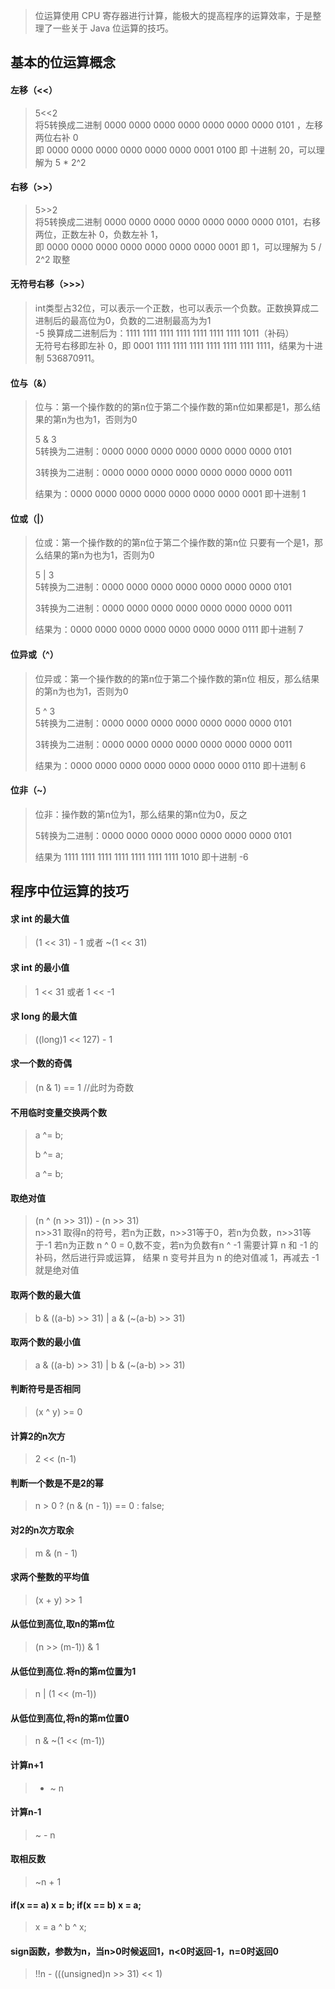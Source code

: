 > 位运算使用 CPU 寄存器进行计算，能极大的提高程序的运算效率，于是整理了一些关于 Java 位运算的技巧。  
  
## 基本的位运算概念  
  
#### 左移（<<）  
  
> 5<<2   
将5转换成二进制 0000 0000 0000 0000 0000 0000 0000 0101 ，左移两位右补 0  
即 0000 0000 0000 0000 0000 0000 0001 0100  即 十进制 20，可以理解为 5 * 2^2

#### 右移（>>）  
  
 > 5>>2   
将5转换成二进制 0000 0000 0000 0000 0000 0000 0000 0101，右移两位，正数左补 0，负数左补 1，  
即 0000 0000 0000 0000 0000 0000 0000 0001 即 1，可以理解为 5 / 2^2 取整
    
#### 无符号右移（>>>） 
 
> int类型占32位，可以表示一个正数，也可以表示一个负数。正数换算成二进制后的最高位为0，负数的二进制最高为为1  
> -5 换算成二进制后为：1111 1111 1111 1111 1111 1111 1111 1011（补码）  
无符号右移即左补 0，即 0001 1111 1111 1111 1111 1111 1111 1111，结果为十进制 536870911。
  
#### 位与（&） 
  
> 位与：第一个操作数的的第n位于第二个操作数的第n位如果都是1，那么结果的第n为也为1，否则为0
> 
> 5 & 3  
5转换为二进制：0000 0000 0000 0000 0000 0000 0000 0101 
> 
> 3转换为二进制：0000 0000 0000 0000 0000 0000 0000 0011 
> 
> 结果为：0000 0000 0000 0000 0000 0000 0000 0001 即十进制 1
  
#### 位或（|） 

> 位或：第一个操作数的的第n位于第二个操作数的第n位 只要有一个是1，那么结果的第n为也为1，否则为0
> 
> 5 | 3  
5转换为二进制：0000 0000 0000 0000 0000 0000 0000 0101 
> 
> 3转换为二进制：0000 0000 0000 0000 0000 0000 0000 0011 
> 
> 结果为：0000 0000 0000 0000 0000 0000 0000 0111 即十进制 7
  
#### 位异或（^） 

> 位异或：第一个操作数的的第n位于第二个操作数的第n位 相反，那么结果的第n为也为1，否则为0
> 
> 5 ^ 3  
5转换为二进制：0000 0000 0000 0000 0000 0000 0000 0101 
> 
> 3转换为二进制：0000 0000 0000 0000 0000 0000 0000 0011 
> 
> 结果为：0000 0000 0000 0000 0000 0000 0000 0110 即十进制 6
  
#### 位非（~）  
  
> 位非：操作数的第n位为1，那么结果的第n位为0，反之  
> 
> 5转换为二进制：0000 0000 0000 0000 0000 0000 0000 0101  
> 
> 结果为 1111 1111 1111 1111 1111 1111 1111 1010 即十进制 -6  
  
## 程序中位运算的技巧  
  
#### 求 int 的最大值  
> (1 << 31) - 1  或者 ~(1 << 31)
  
#### 求 int 的最小值  
> 1 << 31 或者 1 << -1  

#### 求 long 的最大值  
> ((long)1 << 127) - 1  
  
#### 求一个数的奇偶  
> (n & 1) == 1 //此时为奇数  
  
#### 不用临时变量交换两个数  
> a ^= b;  
> 
> b ^= a;
> 
> a ^= b;  
  
#### 取绝对值 
> (n ^ (n >> 31)) - (n >> 31)  
> n>>31 取得n的符号，若n为正数，n>>31等于0，若n为负数，n>>31等于-1
若n为正数 n ^ 0 = 0,数不变，若n为负数有n ^ -1 需要计算 n 和 -1 的补码，然后进行异或运算，
结果 n 变号并且为 n 的绝对值减 1，再减去 -1 就是绝对值  
  
#### 取两个数的最大值  
> b & ((a-b) >> 31) | a & (~(a-b) >> 31)  
  
#### 取两个数的最小值  
> a & ((a-b) >> 31) | b & (~(a-b) >> 31)  
  
#### 判断符号是否相同  
> (x ^ y) >= 0  
  
#### 计算2的n次方  
> 2 << (n-1)  
  
#### 判断一个数是不是2的幂  
> n > 0 ? (n & (n - 1)) == 0 : false;  
  
#### 对2的n次方取余  
> m & (n - 1)  
  
#### 求两个整数的平均值  
> (x + y) >> 1  
  
#### 从低位到高位,取n的第m位  
> (n >> (m-1)) & 1  
  
#### 从低位到高位.将n的第m位置为1  
> n | (1 << (m-1))  
  
#### 从低位到高位,将n的第m位置0  
> n & ~(1 << (m-1))  
  
#### 计算n+1  
> - ~ n  
  
#### 计算n-1  
> ~ - n  
  
#### 取相反数  
> ~n + 1  
  
#### if(x == a) x = b; if(x == b) x = a;  
> x = a ^ b ^ x;  
  
#### sign函数，参数为n，当n>0时候返回1，n<0时返回-1，n=0时返回0  
> !!n - (((unsigned)n >> 31) << 1)